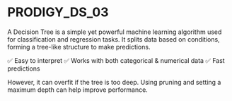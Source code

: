 # PRODIGY_DS_03
A Decision Tree is a simple yet powerful machine learning algorithm used for classification and regression tasks. It splits data based on conditions, forming a tree-like structure to make predictions.

✅ Easy to interpret
✅ Works with both categorical & numerical data
✅ Fast predictions

However, it can overfit if the tree is too deep. Using pruning and setting a maximum depth can help improve performance.
